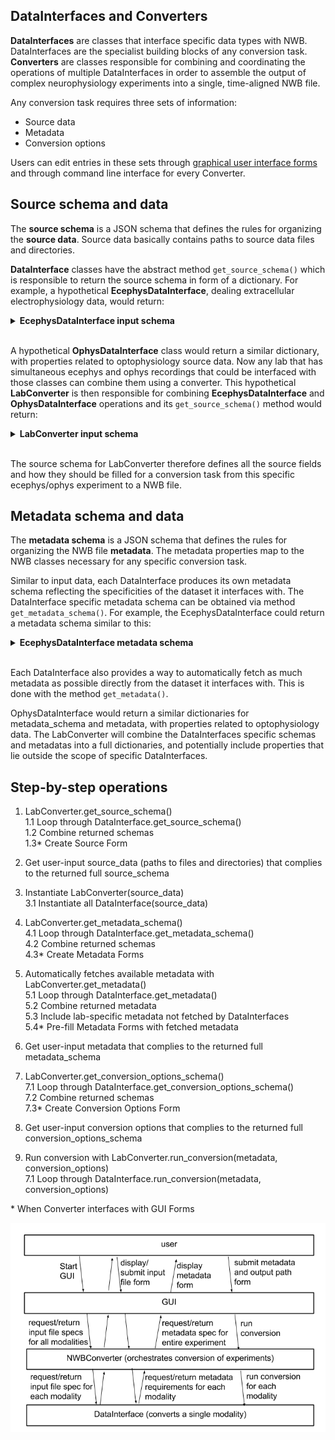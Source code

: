 ## DataInterfaces and Converters

**DataInterfaces** are classes that interface specific data types with NWB. DataInterfaces are the specialist building blocks of any conversion task. <br>
**Converters** are classes responsible for combining and coordinating the operations of multiple DataInterfaces in order to assemble the output of complex neurophysiology experiments into a single, time-aligned NWB file.

Any conversion task requires three sets of information:
- Source data
- Metadata
- Conversion options

Users can edit entries in these sets through [graphical user interface forms](https://github.com/catalystneuro/nwb-web-gui) and through command line interface for every Converter.


## Source schema and data

The **source schema** is a JSON schema that defines the rules for organizing the **source data**. Source data basically contains paths to source data files and directories.

**DataInterface** classes have the abstract method `get_source_schema()` which is responsible to return the source schema in form of a dictionary. For example, a hypothetical **EcephysDataInterface**, dealing extracellular electrophysiology data, would return:


<details>
<summary>
  <strong>EcephysDataInterface input schema</strong>
</summary>

```json
{
  "$schema": "http://json-schema.org/draft-07/schema#",
  "$id": "source.schema.json",
  "title": "Source data",
  "description": "Schema for the source data",
  "version": "0.1.0",
  "type": "object",
  "additionalProperties": false,
  "required": [
    "path_file_raw_ecephys",
    "path_dir_processed_ecephys"
  ],
  "properties": {
      "path_file_raw_ecephys": {
        "type": "string",
        "format": "file",
        "description": "path to raw ecephys data file"
      },
      "path_dir_processed_ecephys": {
        "type": "string",
        "format": "directory",
        "description": "path to directory containing processed ecephys data files"
      }
    }
  }
}
```
</details>
<br>

A hypothetical **OphysDataInterface** class would return a similar dictionary, with properties related to optophysiology source data. Now any lab that has simultaneous ecephys and ophys recordings that could be interfaced with those classes can combine them using a converter. This hypothetical **LabConverter** is then responsible for combining **EcephysDataInterface** and **OphysDataInterface** operations and its `get_source_schema()` method would return:

<details>
<summary>
  <strong>LabConverter input schema</strong>
</summary>

```json
{
  "$schema": "http://json-schema.org/draft-07/schema#",
  "$id": "source.schema.json",
  "title": "Source data",
  "description": "Schema for the source data",
  "version": "0.1.0",
  "type": "object",
  "additionalProperties": false,
  "required": [
    "path_file_raw_ecephys",
    "path_dir_processed_ecephys",
    "path_file_raw_ophys",
    "path_dir_processed_ophys"
  ],
  "properties": {
      "path_file_raw_ecephys": {
        "type": "string",
        "format": "file",
        "description": "path to raw ecephys data file"
      },
      "path_dir_processed_ecephys": {
        "type": "string",
        "format": "directory",
        "description": "path to directory containing processed ecephys data files"
      },
      "path_file_raw_ophys": {
        "type": "string",
        "format": "file",
        "description": "path to raw ophys data file"
      },
      "path_dir_processed_ophys": {
        "type": "string",
        "format": "file",
        "description": "path to file containing processed ophys data files"
      }
    }
  }
}
```

</details>
<br>

The source schema for LabConverter therefore defines all the source fields and how they should be filled for a conversion task from this specific ecephys/ophys experiment to a NWB file.


## Metadata schema and data

The **metadata schema** is a JSON schema that defines the rules for organizing the NWB file **metadata**. The metadata properties map to the NWB classes necessary for any specific conversion task.

Similar to input data, each DataInterface produces its own metadata schema reflecting the specificities of the dataset it interfaces with. The DataInterface specific metadata schema can be obtained via method `get_metadata_schema()`. For example, the EcephysDataInterface could return a metadata schema similar to this:

<details>
<summary>
  <strong>EcephysDataInterface metadata schema</strong>
</summary>

```json
{
  "$schema": "http://json-schema.org/draft-07/schema#",
  "$id": "metafile.schema.json",
  "title": "Metadata",
  "description": "Schema for the metadata",
  "version": "0.1.0",
  "type": "object",
  "required": ["NWBFile"],
  "additionalProperties": false,
  "properties": {
    "NWBFile": {
      "type": "object",
      "additionalProperties": false,
      "tag": "pynwb.file.NWBFile",
      "required": ["session_description", "identifier", "session_start_time"],
      "properties": {
        "session_description": {
          "type": "string",
          "format": "long",
          "description": "a description of the session where this data was generated"
        },
        "identifier": {
          "type": "string",
          "description": "a unique text identifier for the file"
        },
        "session_start_time": {
          "type": "string",
          "description": "the start date and time of the recording session",
          "format": "date-time"
        }
      }
    },
    "Ecephys": {
      "type": "object",
      "title": "Ecephys",
      "required": [],
      "properties": {
        "Device": {"$ref": "#/definitions/Device"},
        "ElectricalSeries_raw": {"$ref": "#/definitions/ElectricalSeries"},
        "ElectricalSeries_processed": {"$ref": "#/definitions/ElectricalSeries"},
        "ElectrodeGroup": {"$ref": "#/definitions/ElectrodeGroup"}
      }
    }
  }
}
```

</details>
<br>

Each DataInterface also provides a way to automatically fetch as much metadata as possible directly from the dataset it interfaces with. This is done with the method `get_metadata()`.

OphysDataInterface would return a similar dictionaries for metadata_schema and metadata, with properties related to optophysiology data. The LabConverter will combine the DataInterfaces specific schemas and metadatas into a full dictionaries, and potentially include properties that lie outside the scope of specific DataInterfaces.


## Step-by-step operations

1. LabConverter.get_source_schema()  
    1.1 Loop through DataInterface.get_source_schema()  
    1.2 Combine returned schemas  
    1.3* Create Source Form  

2. Get user-input source_data (paths to files and directories) that complies to the returned full source_schema

3. Instantiate LabConverter(source_data)  
    3.1 Instantiate all DataInterface(source_data)

4. LabConverter.get_metadata_schema()  
    4.1 Loop through DataInterface.get_metadata_schema()  
    4.2 Combine returned schemas  
    4.3* Create Metadata Forms  

5. Automatically fetches available metadata with LabConverter.get_metadata()  
    5.1 Loop through DataInterface.get_metadata()  
    5.2 Combine returned metadata  
    5.3 Include lab-specific metadata not fetched by DataInterfaces  
    5.4* Pre-fill Metadata Forms with fetched metadata  

6. Get user-input metadata that complies to the returned full metadata_schema  

7. LabConverter.get_conversion_options_schema()  
    7.1 Loop through DataInterface.get_conversion_options_schema()  
    7.2 Combine returned schemas  
    7.3* Create Conversion Options Form

8. Get user-input conversion options that complies to the returned full conversion_options_schema  

9. Run conversion with LabConverter.run_conversion(metadata, conversion_options)  
    7.1 Loop through DataInterface.run_conversion(metadata, conversion_options)  

\* When Converter interfaces with GUI Forms

![](converter-gui-operations.png)
